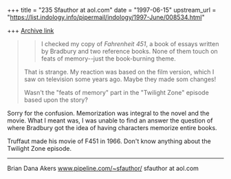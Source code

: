 +++
title = "235 Sfauthor at aol.com"
date = "1997-06-15"
upstream_url = "https://list.indology.info/pipermail/indology/1997-June/008534.html"

+++
[Archive link](https://list.indology.info/pipermail/indology/1997-June/008534.html)

>>I checked my copy of _Fahrenheit 451_, a book of essays written by Bradbury
>>and two reference books. None of them touch on feats of memory--just the
>>book-burning theme.
>
>That is strange. My reaction was based on the film version, which I saw on
>television some years ago. Maybe they made som changes!
>
>
>Wasn't the "feats of memory" part in the "Twilight Zone" episode based
>upon the story?


Sorry for the confusion. Memorization was integral to the novel and the
movie. What I meant was, I was unable to find an answer the question of where
Bradbury got the idea of having characters memorize entire books.

Truffaut made his movie of F451 in 1966. Don't know anything about the
Twilight Zone episode.


--------------------
Brian Dana Akers
www.pipeline.com/~sfauthor/
sfauthor at aol.com





